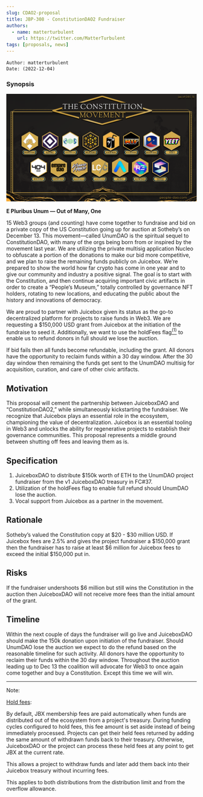 ```yaml
---
slug: CDAO2-proposal
title: JBP-308 - ConstitutionDAO2 Fundraiser
authors:
  - name: matterturbulent
    url: https://twitter.com/MatterTurbulent
tags: [proposals, news]
---
```


```
Author: matterturbulent
Date: (2022-12-04)
```

### Synopsis

![constitutuion movement](CDAO2_movement_2.png)

**E Pluribus Unum — Out of Many, One**

15 Web3 groups (and counting) have come together to fundraise and bid on a private copy of the US Constitution going up for auction at Sotheby’s on December 13. This movement—called UnumDAO is the spiritual sequel to ConstitutionDAO, with many of the orgs being born from or inspired by the movement last year. We are utilizing the private multisig application Nucleo to obfuscate a portion of the donations to make our bid more competitive, and we plan to raise the remaining funds publicly on Juicebox. We’re prepared to show the world how far crypto has come in one year and to give our community and industry a positive signal. The goal is to start with the Constitution, and then continue acquiring important civic artifacts in order to create a “People’s Museum,” totally controlled by governance NFT holders, rotating to new locations, and educating the public about the history and innovations of democracy.

We are proud to partner with Juicebox given its status as the go-to decentralized platform for projects to raise funds in Web3. We are requesting a $150,000 USD grant from Juicebox at the initiation of the fundraise to seed it. Additionally, we want to use the holdFees flag[<sup>(1)</sup>](#1)  to enable us to refund donors in full should we lose the auction.

If bid fails then all funds become refundable, including the grant. All donors have the opportunity to reclaim funds within a 30 day window. After the 30 day window then remaining the funds get sent to the UnumDAO multisig for acquisition, curation, and care of other civic artifacts.

## Motivation

This proposal will cement the partnership between JuiceboxDAO and “ConstitutionDAO2,” while simultaneously kickstarting the fundraiser. We recognize that Juicebox plays an essential role in the ecosystem, championing the value of decentralization. Juicebox is an essential tooling in Web3 and unlocks the ability for regenerative projects to establish their governance communities. This proposal represents a middle ground between shutting off fees and leaving them as is.

## Specification

1. JuiceboxDAO to distribute $150k worth of ETH to the UnumDAO project fundraiser from the v1 JuiceboxDAO treasury in FC#37.
2. Utilization of the holdFees flag to enable full refund should UnumDAO lose the auction.
3. Vocal support from Juicebox as a partner in the movement.

## Rationale

Sotheby’s valued the Constitution copy at $20 - $30 million USD. If Juicebox fees are 2.5% and gives the project fundraiser a $150,000 grant then the fundraiser has to raise at least $6 million for Juicebox fees to exceed the initial $150,000 put in.

## Risks

If the fundraiser undershoots $6 million but still wins the Constitution in the auction then JuiceboxDAO will not receive more fees than the initial amount of the grant.

## Timeline

Within the next couple of days the fundraiser will go live and JuiceboxDAO should make the 150k donation upon initiation of the fundraiser. Should UnumDAO lose the auction we expect to do the refund based on the reasonable timeline for such activity. All donors have the opportunity to reclaim their funds within the 30 day window. Throughout the auction leading up to Dec 13 the coalition will advocate for Web3 to once again come together and buy a Constitution. Except this time we will win.



***



<span id="1"></span> Note:

[Hold fees](https://info.juicebox.money/dev/learn/overview/#hold-fees):

By default, JBX membership fees are paid automatically when funds are distributed out of the ecosystem from a project's treasury. During funding cycles configured to hold fees, this fee amount is set aside instead of being immediately processed. Projects can get their held fees returned by adding the same amount of withdrawn funds back to their treasury. Otherwise, JuiceboxDAO or the project can process these held fees at any point to get JBX at the current rate.

This allows a project to withdraw funds and later add them back into their Juicebox treasury without incurring fees.

This applies to both distributions from the distribution limit and from the overflow allowance.



